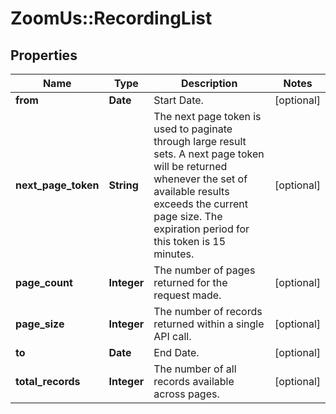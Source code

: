 # ZoomUs::RecordingList

## Properties
Name | Type | Description | Notes
------------ | ------------- | ------------- | -------------
**from** | **Date** | Start Date. | [optional] 
**next_page_token** | **String** | The next page token is used to paginate through large result sets. A next page token will be returned whenever the set of available results exceeds the current page size. The expiration period for this token is 15 minutes. | [optional] 
**page_count** | **Integer** | The number of pages returned for the request made. | [optional] 
**page_size** | **Integer** | The number of records returned within a single API call. | [optional] 
**to** | **Date** | End Date. | [optional] 
**total_records** | **Integer** | The number of all records available across pages. | [optional] 


